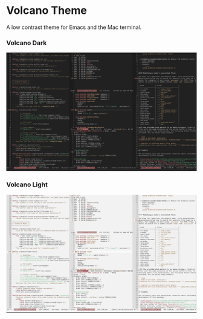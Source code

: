 # Volcano Theme

A low contrast theme for Emacs and the Mac terminal.

### Volcano Dark

![Volcano Dark Theme](https://github.com/VernonGrant/volcano-theme/blob/main/images/screenshot-dark.jpg "Volcano light theme")

### Volcano Light

![Volcano Light Theme](https://github.com/VernonGrant/volcano-theme/blob/main/images/screenshot-light.jpg "Volcano light theme")
